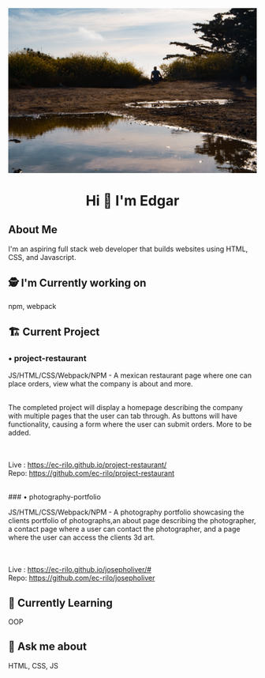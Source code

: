 <img src="images/Background.jpg" alt="Edgar sitting outside during golden hour" align="center">
<h1 align="center">Hi 👋 I'm Edgar</h1>

## About Me
I'm an aspiring full stack web developer that builds websites using HTML, CSS, and Javascript.
<br>
## 🕵️ I'm Currently working on
npm, webpack
## 🏗️  Current Project

### • project-restaurant
JS/HTML/CSS/Webpack/NPM - A mexican restaurant page where one can place orders, view what the company is about and more.
<br><br>
<p>
  The completed project will display a homepage describing the company with multiple pages that the user can tab through.
  As buttons will have functionality, causing a form where the user can submit orders. More to be added.
</p>

<br><br>
Live : https://ec-rilo.github.io/project-restaurant/
<br>
Repo: https://github.com/ec-rilo/project-restaurant

<br>
### • photography-portfolio
<p>
JS/HTML/CSS/Webpack/NPM - A photography portfolio showcasing the clients portfolio of photographs,an about page describing the photographer, a contact page     where a user can contact the photographer, and a page where the user can access the clients 3d art.
</p>

<br><br>
Live : https://ec-rilo.github.io/josepholiver/#
<br>
Repo: https://github.com/ec-rilo/josepholiver



## 🌱 Currently Learning
OOP

## 💬 Ask me about
HTML, CSS, JS
